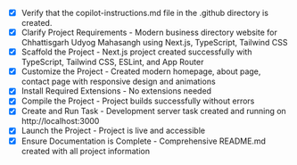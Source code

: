 <!-- Use this file to provide workspace-specific custom instructions to Copilot. -->
- [x] Verify that the copilot-instructions.md file in the .github directory is created.
- [x] Clarify Project Requirements - Modern business directory website for Chhattisgarh Udyog Mahasangh using Next.js, TypeScript, Tailwind CSS
- [x] Scaffold the Project - Next.js project created successfully with TypeScript, Tailwind CSS, ESLint, and App Router
- [x] Customize the Project - Created modern homepage, about page, contact page with responsive design and animations
- [x] Install Required Extensions - No extensions needed
- [x] Compile the Project - Project builds successfully without errors
- [x] Create and Run Task - Development server task created and running on http://localhost:3000
- [x] Launch the Project - Project is live and accessible
- [x] Ensure Documentation is Complete - Comprehensive README.md created with all project information
